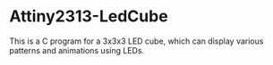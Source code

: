 # Attiny2313-LedCube
This is a C program for a 3x3x3 LED cube, which can display various patterns and animations using LEDs.
